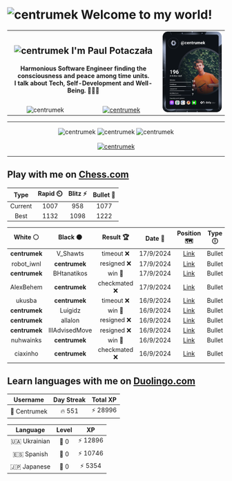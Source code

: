 <h1>
  <img
    src="https://emojis.slackmojis.com/emojis/images/1531849430/4246/blob-sunglasses.gif"
    width="30"
    alt="centrumek"
  />
  Welcome to my world!
</h1>

<table>
  <tbody>
    <tr>
      <td align="center" width="70%" colspan="2">
        <h2>
          <img
            src="https://raw.githubusercontent.com/MartinHeinz/MartinHeinz/master/wave.gif"
            width="30px"
            alt="centrumek"
          />
          I'm Paul Potaczała
        </h2>
        <h4>
          Harmonious Software Engineer finding the consciousness and peace among time units.
          <br/>
          I talk about Tech, Self-Development and Well-Being. 🌿🧘🚀
        </h4>
      </td>
      <td width="30%" rowspan="2">
        <a href="https://app.daily.dev/centrumek">
          <img
            src="./devcard.svg"
            alt="centrumek"
          />
        </a>
      </td>
    </tr>
    <tr align="center">
      <td>
        <img
          src="https://komarev.com/ghpvc/?username=centrumek&label=visitors&color=0e75b6&style=flat"
          alt="centrumek"
        >
      </td>
      <td>
        <a href="https://stackoverflow.com/users/14496012/centrumek">
          <img
            src="https://stackoverflow.com/users/flair/14496012.png?theme=dark"
            alt="centrumek"
          >
        </a>
      </td>
    </tr>
  </tbody>
</table>

---
<div align="center">
  <img 
    src="https://github-readme-stats.vercel.app/api?username=centrumek&show_icons=true&count_private=true&theme=dark&hide_border=true&hide=issues,contribs&bg_color=00000000"
    alt="centrumek"
  />
  <img
    src="https://github-readme-stats.vercel.app/api/top-langs/?username=centrumek&layout=compact&hide_border=true&theme=dark&bg_color=00000000&langs_count=6&exclude_repo=air-statistic-app"
    alt="centrumek"
  />
  <img 
    src="https://github-readme-streak-stats.herokuapp.com?user=centrumek&theme=dark&hide_border=true&background=FFFFFF00"
    alt="centrumek"
  />
  <br/>
  <br/>
  <a href="https://www.buymeacoffee.com/centrumek">
    <img
      src="https://cdn.buymeacoffee.com/buttons/v2/default-orange.png"
      height="50"
      width="210"
      alt="centrumek"
    />
  </a>
</div>

---

## Play with me on [Chess.com](https://www.chess.com/member/centrumek)

<div align="center">
<!--START_SECTION:chessStats-->
<!-- Automatically generated with https://github.com/Balastrong/chess-stats-action -->

| Type | Rapid ⏲️ | Blitz ⚡ | Bullet 🔫 |
|:---:|:---:|:---:|:---:|
| Current | 1007 | 958 | 1077 |
| Best | 1132 | 1098 | 1222 |

| White ⚪ | Black ⚫ | Result 🏆 | Date 📅 | Position 🗺️ | Type 🕕 |
|:---:|:---:|:---:|:---:|:---:|:---:|
| **centrumek** | V_Shawts | timeout ❌ | 17/9/2024 | <a href="http://www.ee.unb.ca/cgi-bin/tervo/fen.pl?select=5b2/2Q2pkp/6p1/8/8/4P2P/4K3/8 w - -">Link</a> | Bullet |
| robot_iwnl | **centrumek** | resigned ❌ | 17/9/2024 | <a href="http://www.ee.unb.ca/cgi-bin/tervo/fen.pl?select=7Q/7k/1p6/pP4r1/P1B2p2/8/1B3P2/3R1K2 b - -">Link</a> | Bullet |
| **centrumek** | BHtanatikos | win 🥇 | 17/9/2024 | <a href="http://www.ee.unb.ca/cgi-bin/tervo/fen.pl?select=8/8/8/8/k7/5PK1/R5PP/1R6 b - -">Link</a> | Bullet |
| AlexBehem | **centrumek** | checkmated ❌ | 17/9/2024 | <a href="http://www.ee.unb.ca/cgi-bin/tervo/fen.pl?select=5r2/pp6/4Rp1p/k1NP4/1PP5/P7/5PPP/5K2 b - b3">Link</a> | Bullet |
| ukusba | **centrumek** | timeout ❌ | 16/9/2024 | <a href="http://www.ee.unb.ca/cgi-bin/tervo/fen.pl?select=8/p3Q3/1kp1R3/6P1/P4PK1/3p2Pp/3q3P/8 b - -">Link</a> | Bullet |
| **centrumek** | Luigidz | win 🥇 | 16/9/2024 | <a href="http://www.ee.unb.ca/cgi-bin/tervo/fen.pl?select=R1k5/5Q2/3p2pb/1P1P4/4P1n1/8/7r/6K1 b - -">Link</a> | Bullet |
| **centrumek** | allalon | resigned ❌ | 16/9/2024 | <a href="http://www.ee.unb.ca/cgi-bin/tervo/fen.pl?select=7r/p1p1k3/2q3pp/8/3P1Np1/1r1K2P1/7P/8 w - -">Link</a> | Bullet |
| **centrumek** | IllAdvisedMove | resigned ❌ | 16/9/2024 | <a href="http://www.ee.unb.ca/cgi-bin/tervo/fen.pl?select=1k5r/1Pp4p/8/Kbp3p1/5p2/4nP2/6PP/5q2 w - -">Link</a> | Bullet |
| nuhwainks | **centrumek** | win 🥇 | 16/9/2024 | <a href="http://www.ee.unb.ca/cgi-bin/tervo/fen.pl?select=8/p1r5/P7/2pp3p/P2k4/6P1/1R5P/6K1 w - -">Link</a> | Bullet |
| ciaxinho | **centrumek** | checkmated ❌ | 16/9/2024 | <a href="http://www.ee.unb.ca/cgi-bin/tervo/fen.pl?select=1Q6/8/Q7/3P4/4K3/8/k7/8 b - -">Link</a> | Bullet |

<!--END_SECTION:chessStats-->
</div>

## Learn languages with me on [Duolingo.com](https://www.duolingo.com/profile/Centrumek)

<div align="center">
<!--START_SECTION:duolingoStats-->
<!-- Automatically generated with https://github.com/centrumek/duolingo-readme-stats-->

| Username | Day Streak | Total XP |
|:---:|:---:|:---:|
| 👤 Centrumek | 🔥 551 | ⚡ 28996 |

| Language | Level | XP |
|:---:|:---:|:---:|
| 🇺🇦 Ukrainian | 👑 0 | ⚡ 12896 |
| 🇪🇸 Spanish | 👑 0 | ⚡ 10746 |
| 🇯🇵 Japanese | 👑 0 | ⚡ 5354 |

<!--END_SECTION:duolingoStats-->
</div>
<!--
**centrumek/centrumek** is a ✨ _special_ ✨ repository because its `README.md` (this file) appears on your GitHub profile.

Here are some ideas to get you started:

- 🔭 I’m currently working on ...
- 🌱 I’m currently learning ...
- 👯 I’m looking to collaborate on ...
- 🤔 I’m looking for help with ...
- 💬 Ask me about ...
- 📫 How to reach me: ...
- 😄 Pronouns: ...
- ⚡ Fun fact: ...
-->
